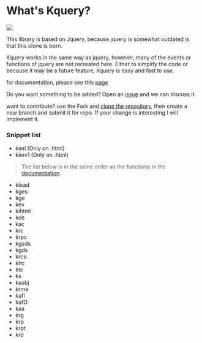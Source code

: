 # What's Kquery?

[![](https://data.jsdelivr.com/v1/package/gh/Neyunse/kquery/badge?style=rounded)](https://www.jsdelivr.com/package/gh/Neyunse/kquery)

This library is based on Jquery, because jquery is somewhat outdated is that this clone is born. 

Kquery works in the same way as jquery, however, many of the events or functions of jquery are not recreated here. Either to simplify the code or because it may be a future feature, Kquery is easy and fast to use. 

for documentation, please see this [page](https://github.com/Neyunse/kquery/wiki)


Do you want something to be added? Open an [issue](https://github.com/Neyunse/kquery/issues/new/choose) and we can discuss it.

want to contribute? use the Fork and [clone the repository](https://github.com/Neyunse/kquery), then create a new branch and submit it for repo. If your change is interesting I will implement it.

### Snippet list


* kiml (Only on .html)
* kimv1 (Only on .html)

> The list below is in the same order as the functions in the [documentation](https://github.com/Neyunse/kquery/wiki).

* kload
* kges
* kge
* kev
* kihtml
* kde
* kac
* krc
* krpc
* kgsds
* kgds
* krcs
* khc
* ktc
* ks
* ksobj
* krme
* kafI
* kafO
* kaa
* krg
* krp
* krpt
* krd